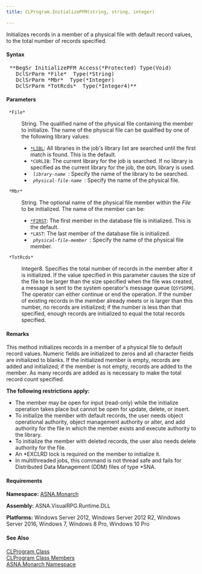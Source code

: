 ```yaml
---
title: CLProgram.InitializePFM(string, string, integer)

---
```


Initializes records in a member of a physical file with default record values, to the total number of records specified.

#### Syntax
<pre class="syntax"> **BegSr InitializePFM Access(*Protected) Type(Void)
   DclSrParm *File*  Type(*String)
   DclSrParm *Mbr*  Type(*Integer)
   DclSrParm *TotRcds*  Type(*Integer4)**       </pre>

#### Parameters
<dl>
        <dt>
          <code> *File* </code>
        </dt>
        <dd>

String. The qualified name of the physical file containing the member to initialize. The name of the physical file can be qualified by one of the following library values:

- <code><u>*LIBL</u></code>: All libraries in the job's library
            list are searched until the first match is found. This
            is the default.
- <code>*CURLIB</code>: The current library for the
            job is searched. If no library is specified as the
            current library for the job, the <code>QGPL</code> library is
            used.
- <code> *library-name* </code>: Specify the name of the library
            to be searched.
- <code> *physical-file-name* </code>: Specify the name of the
            physical file.

</dd>
        <dt>
         <code> *Mbr* </code>
        </dt>
        <dd>

String. The optional name of the physical file member within the *File* to be initialized. The name of the member can be:

- <code><u>*FIRST</u></code>: The first member in the database file is
            initialized. This is the default.
- <code>*LAST</code>: The last member of the
            database file is initialized.
- <code> *physical-file-member* </code>: Specify the name of the
            physical file member.

</dd>
        <dt>
          <code> *TotRcds* </code>
        </dt>
        <dd>

Integer8. Specifies the total number of records in the member after it is initialized. If the value specified in this parameter causes the size of the file to be larger than the size specified when the file was created, a message is sent to the system operator's message queue (<code>QSYSOPR</code>). The operator can either continue or end the operation. If the number of existing records in the member already meets or is larger than this number, no records are initialized; if the number is less than that specified, enough records are initialized to equal the total records specified.
</dd>
</dl>

#### Remarks
This method initializes records in a member of a physical file to default record values. Numeric fields are initialized to zeros and all character fields are initialized to blanks. If the initialized member is empty, records are added and initialized; if the member is not empty, records are added to the member. As many records are added as is necessary to make the total record count specified.

**The following restrictions apply:** 

- The member may be open for input (read-only) while the
        initialize operation takes place but cannot be open for
        update, delete, or insert.
- To initialize the member with default records, the user
        needs object operational authority, object management
        authority or alter, and add authority for the file in which
        the member exists and execute authority to the
        library.
- To initialize the member with deleted records, the user
        also needs delete authority for the file.
- An *EXCLRD lock is required on the member to initialize
        it.
- In multithreaded jobs, this command is not thread safe
        and fails for Distributed Data Management (DDM) files of
        type *SNA.

<!-- start -->

#### Requirements
**Namespace:** [ASNA.Monarch](monarch-namespace.html)

**Assembly:** ASNA.VisualRPG.Runtime.DLL 

**Platforms:** Windows Server 2012, Windows Server 2012 R2, Windows Server 2016, Windows 7, Windows 8 Pro, Windows 10 Pro
<!-- end -->      

#### See Also
[CLProgram Class](clprogram-class.html) <br clear="none" /> [ CLProgram Class Members](clprogram-class-members.html) <br clear="none" /> [ASNA.Monarch Namespace](monarch-namespace.html) 
